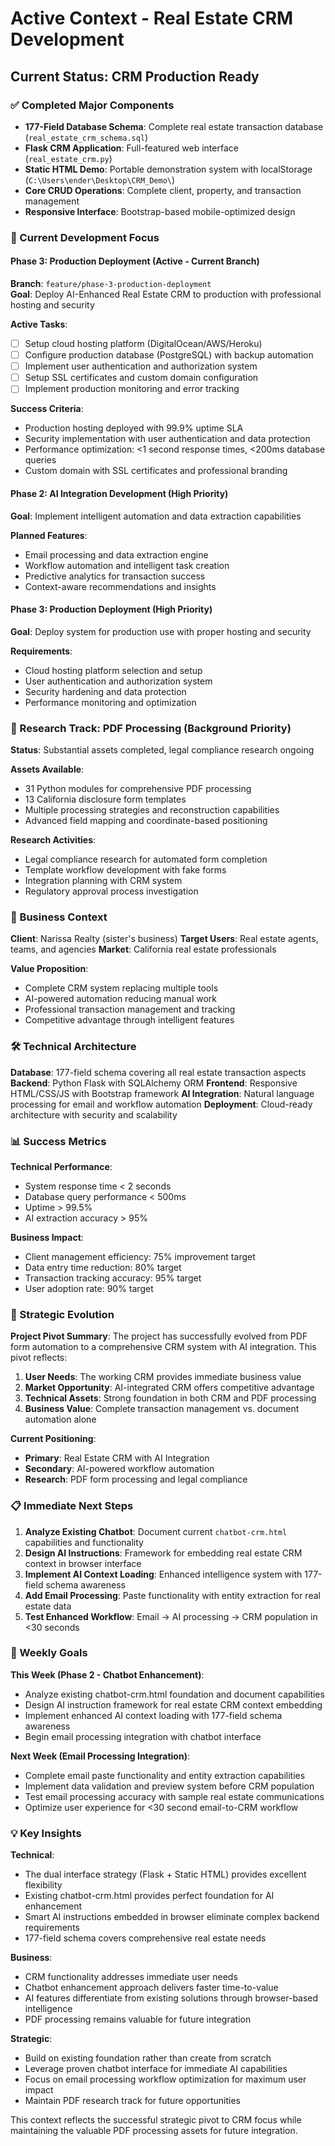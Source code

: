 # Active Context - Real Estate CRM Development

## Current Status: CRM Production Ready

### ✅ Completed Major Components
- **177-Field Database Schema**: Complete real estate transaction database (`real_estate_crm_schema.sql`)
- **Flask CRM Application**: Full-featured web interface (`real_estate_crm.py`)
- **Static HTML Demo**: Portable demonstration system with localStorage (`C:\Users\ender\Desktop\CRM_Demo\`)
- **Core CRUD Operations**: Complete client, property, and transaction management
- **Responsive Interface**: Bootstrap-based mobile-optimized design

### 🎯 Current Development Focus

#### Phase 3: Production Deployment (Active - Current Branch)
**Branch**: `feature/phase-3-production-deployment`  
**Goal**: Deploy AI-Enhanced Real Estate CRM to production with professional hosting and security

**Active Tasks**:
- [ ] Setup cloud hosting platform (DigitalOcean/AWS/Heroku)
- [ ] Configure production database (PostgreSQL) with backup automation
- [ ] Implement user authentication and authorization system
- [ ] Setup SSL certificates and custom domain configuration
- [ ] Implement production monitoring and error tracking

**Success Criteria**:
- Production hosting deployed with 99.9% uptime SLA
- Security implementation with user authentication and data protection
- Performance optimization: <1 second response times, <200ms database queries
- Custom domain with SSL certificates and professional branding

#### Phase 2: AI Integration Development (High Priority)
**Goal**: Implement intelligent automation and data extraction capabilities

**Planned Features**:
- Email processing and data extraction engine
- Workflow automation and intelligent task creation
- Predictive analytics for transaction success
- Context-aware recommendations and insights

#### Phase 3: Production Deployment (High Priority)
**Goal**: Deploy system for production use with proper hosting and security

**Requirements**:
- Cloud hosting platform selection and setup
- User authentication and authorization system
- Security hardening and data protection
- Performance monitoring and optimization

### 🔬 Research Track: PDF Processing (Background Priority)
**Status**: Substantial assets completed, legal compliance research ongoing

**Assets Available**:
- 31 Python modules for comprehensive PDF processing
- 13 California disclosure form templates
- Multiple processing strategies and reconstruction capabilities
- Advanced field mapping and coordinate-based positioning

**Research Activities**:
- Legal compliance research for automated form completion
- Template workflow development with fake forms
- Integration planning with CRM system
- Regulatory approval process investigation

### 💼 Business Context

**Client**: Narissa Realty (sister's business)
**Target Users**: Real estate agents, teams, and agencies
**Market**: California real estate professionals

**Value Proposition**:
- Complete CRM system replacing multiple tools
- AI-powered automation reducing manual work
- Professional transaction management and tracking
- Competitive advantage through intelligent features

### 🛠️ Technical Architecture

**Database**: 177-field schema covering all real estate transaction aspects
**Backend**: Python Flask with SQLAlchemy ORM
**Frontend**: Responsive HTML/CSS/JS with Bootstrap framework
**AI Integration**: Natural language processing for email and workflow automation
**Deployment**: Cloud-ready architecture with security and scalability

### 📊 Success Metrics

**Technical Performance**:
- System response time < 2 seconds
- Database query performance < 500ms
- Uptime > 99.5%
- AI extraction accuracy > 95%

**Business Impact**:
- Client management efficiency: 75% improvement target
- Data entry time reduction: 80% target
- Transaction tracking accuracy: 95% target
- User adoption rate: 90% target

### 🔄 Strategic Evolution

**Project Pivot Summary**:
The project has successfully evolved from PDF form automation to a comprehensive CRM system with AI integration. This pivot reflects:

1. **User Needs**: The working CRM provides immediate business value
2. **Market Opportunity**: AI-integrated CRM offers competitive advantage
3. **Technical Assets**: Strong foundation in both CRM and PDF processing
4. **Business Value**: Complete transaction management vs. document automation alone

**Current Positioning**:
- **Primary**: Real Estate CRM with AI Integration
- **Secondary**: AI-powered workflow automation
- **Research**: PDF form processing and legal compliance

### 📋 Immediate Next Steps

1. **Analyze Existing Chatbot**: Document current `chatbot-crm.html` capabilities and functionality
2. **Design AI Instructions**: Framework for embedding real estate CRM context in browser interface
3. **Implement AI Context Loading**: Enhanced intelligence system with 177-field schema awareness
4. **Add Email Processing**: Paste functionality with entity extraction for real estate data
5. **Test Enhanced Workflow**: Email → AI processing → CRM population in <30 seconds

### 🎯 Weekly Goals

**This Week (Phase 2 - Chatbot Enhancement)**:
- Analyze existing chatbot-crm.html foundation and document capabilities
- Design AI instruction framework for real estate CRM context embedding
- Implement enhanced AI context loading with 177-field schema awareness
- Begin email processing integration with chatbot interface

**Next Week (Email Processing Integration)**:
- Complete email paste functionality and entity extraction capabilities
- Implement data validation and preview system before CRM population
- Test email processing accuracy with sample real estate communications
- Optimize user experience for <30 second email-to-CRM workflow

### 💡 Key Insights

**Technical**:
- The dual interface strategy (Flask + Static HTML) provides excellent flexibility
- Existing chatbot-crm.html provides perfect foundation for AI enhancement
- Smart AI instructions embedded in browser eliminate complex backend requirements
- 177-field schema covers comprehensive real estate needs

**Business**:
- CRM functionality addresses immediate user needs
- Chatbot enhancement approach delivers faster time-to-value
- AI features differentiate from existing solutions through browser-based intelligence
- PDF processing remains valuable for future integration

**Strategic**:
- Build on existing foundation rather than create from scratch
- Leverage proven chatbot interface for immediate AI capabilities
- Focus on email processing workflow optimization for maximum user impact
- Maintain PDF research track for future opportunities

This context reflects the successful strategic pivot to CRM focus while maintaining the valuable PDF processing assets for future integration.